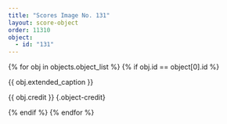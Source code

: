 ```yaml
---
title: "Scores Image No. 131"
layout: score-object
order: 11310
object:
  - id: "131"
---
```


{% for obj in objects.object_list %}
{% if obj.id == object[0].id %}

{{ obj.extended_caption }}

{{ obj.credit }} {.object-credit}

{% endif %}
{% endfor %}
